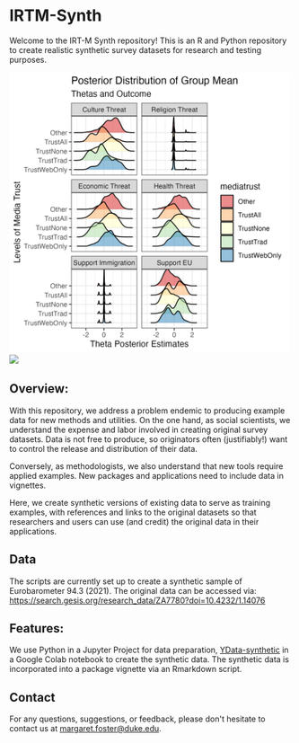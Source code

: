 # IRTM-Synth 

Welcome to the IRT-M Synth repository! This is an R and Python repository to create realistic synthetic survey datasets for research and testing purposes.

<img src="./synth-vignette/theta-media-synth.png" width="500">
<img src="./synth-vignette/theta-media-trust.png" width="500">

## Overview:

With this repository, we address a problem endemic to producing example data for new methods and utilities. On the one hand, as social scientists, we understand the expense and labor involved in creating original survey datasets. Data is not free to produce, so originators often (justifiably!) want to control the release and distribution of their data.

Conversely, as methodologists, we also understand that new tools require applied examples. New packages and applications need to include data in vignettes.

Here, we create synthetic versions of existing data to serve as training examples, with references and links to the original datasets so that researchers and users can use (and credit) the original data in their applications.

## Data

The scripts are currently set up to create a synthetic sample of Eurobarometer 94.3 (2021). The original data can be accessed via: https://search.gesis.org/research_data/ZA7780?doi=10.4232/1.14076

## Features:

We use Python in a Jupyter Project for data preparation, [YData-synthetic](https://github.com/ydataai/ydata-synthetic) in a Google Colab notebook to create the synthetic data.
The synthetic data is incorporated into a package vignette via an Rmarkdown script.

## Contact

For any questions, suggestions, or feedback, please don't hesitate to contact us at margaret.foster@duke.edu.
